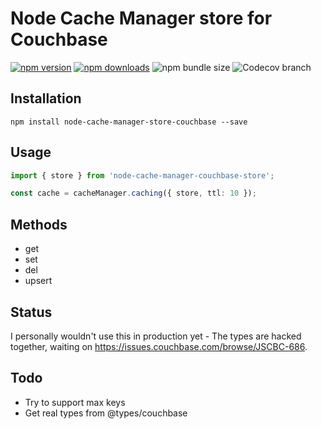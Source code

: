 # Node Cache Manager store for Couchbase

[![npm version](https://img.shields.io/npm/v/node-cache-manager-couchbase-store.svg?style=flat-square)](https://www.npmjs.com/package/node-cache-manager-couchbase-store)
[![npm downloads](https://img.shields.io/npm/dm/node-cache-manager-couchbase-store.svg?style=flat-square)](https://www.npmjs.com/package/node-cache-manager-couchbase-store)
![npm bundle size](https://img.shields.io/bundlephobia/min/node-cache-manager-couchbase-store)
![Codecov branch](https://img.shields.io/codecov/c/github/atjeff/node-cache-manager-couchbase-store/master)

## Installation 
```
npm install node-cache-manager-store-couchbase --save
```

## Usage
```ts
import { store } from 'node-cache-manager-couchbase-store';

const cache = cacheManager.caching({ store, ttl: 10 });
```

## Methods
- get
- set
- del 
- upsert

## Status
I personally wouldn't use this in production yet - The types are hacked together, waiting on https://issues.couchbase.com/browse/JSCBC-686.

## Todo
- Try to support max keys
- Get real types from @types/couchbase